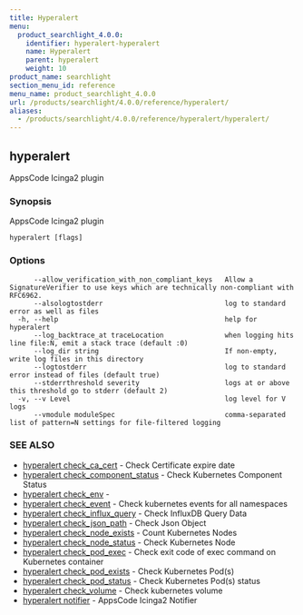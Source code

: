 ```yaml
---
title: Hyperalert
menu:
  product_searchlight_4.0.0:
    identifier: hyperalert-hyperalert
    name: Hyperalert
    parent: hyperalert
    weight: 10
product_name: searchlight
section_menu_id: reference
menu_name: product_searchlight_4.0.0
url: /products/searchlight/4.0.0/reference/hyperalert/
aliases:
  - /products/searchlight/4.0.0/reference/hyperalert/hyperalert/
---
```


## hyperalert

AppsCode Icinga2 plugin

### Synopsis


AppsCode Icinga2 plugin

```
hyperalert [flags]
```

### Options

```
      --allow_verification_with_non_compliant_keys   Allow a SignatureVerifier to use keys which are technically non-compliant with RFC6962.
      --alsologtostderr                              log to standard error as well as files
  -h, --help                                         help for hyperalert
      --log_backtrace_at traceLocation               when logging hits line file:N, emit a stack trace (default :0)
      --log_dir string                               If non-empty, write log files in this directory
      --logtostderr                                  log to standard error instead of files (default true)
      --stderrthreshold severity                     logs at or above this threshold go to stderr (default 2)
  -v, --v Level                                      log level for V logs
      --vmodule moduleSpec                           comma-separated list of pattern=N settings for file-filtered logging
```

### SEE ALSO
* [hyperalert check_ca_cert](hyperalert_check_ca_cert.md)	 - Check Certificate expire date
* [hyperalert check_component_status](hyperalert_check_component_status.md)	 - Check Kubernetes Component Status
* [hyperalert check_env](hyperalert_check_env.md)	 - 
* [hyperalert check_event](hyperalert_check_event.md)	 - Check kubernetes events for all namespaces
* [hyperalert check_influx_query](hyperalert_check_influx_query.md)	 - Check InfluxDB Query Data
* [hyperalert check_json_path](hyperalert_check_json_path.md)	 - Check Json Object
* [hyperalert check_node_exists](hyperalert_check_node_exists.md)	 - Count Kubernetes Nodes
* [hyperalert check_node_status](hyperalert_check_node_status.md)	 - Check Kubernetes Node
* [hyperalert check_pod_exec](hyperalert_check_pod_exec.md)	 - Check exit code of exec command on Kubernetes container
* [hyperalert check_pod_exists](hyperalert_check_pod_exists.md)	 - Check Kubernetes Pod(s)
* [hyperalert check_pod_status](hyperalert_check_pod_status.md)	 - Check Kubernetes Pod(s) status
* [hyperalert check_volume](hyperalert_check_volume.md)	 - Check kubernetes volume
* [hyperalert notifier](hyperalert_notifier.md)	 - AppsCode Icinga2 Notifier


